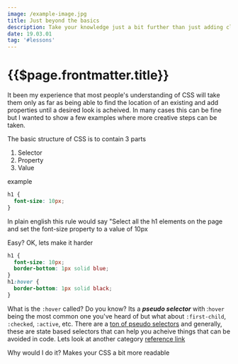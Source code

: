 ```yaml
---
image: /example-image.jpg
title: Just beyond the basics
description: Take your knowledge just a bit further than just adding classes to existing elements!
date: 19.03.01
tag: '#lessons'
---
```


# {{$page.frontmatter.title}}

<Badge :text="$page.frontmatter.date" />
<Badge :text="$page.frontmatter.tag" type="tag"/>

It been my experience that most people's understanding of CSS will take them only as far as being able to find the location of an existing and add properties until a desired look is acheived. In many cases this can be fine but I wanted to show a few examples where more creative steps can be taken.

The basic structure of CSS is to contain 3 parts

1. Selector
2. Property
3. Value

example

```css
h1 {
  font-size: 10px;
}
```

In plain english this rule would say "Select all the h1 elements on the page and set the font-size property to a value of 10px

Easy? OK, lets make it harder

```css
h1 {
  font-size: 10px;
  border-bottom: 1px solid blue;
}
h1:hover {
  border-bottom: 1px solid black;
}
```

What is the `:hover` called? Do you know? Its a **_pseudo selector_** with :`hover` being the most common one you've heard of but what about `:first-child`, `:checked`, `:active`, etc. There are a [ton of pseudo selectors](https://developer.mozilla.org/en-US/docs/Learn/CSS/Introduction_to_CSS/Pseudo-classes_and_pseudo-elements) and generally, these are state based selectors that can help you acheive things that can be avoided in code. Lets look at another category [reference link](https://developer.mozilla.org/en-US/docs/Learn/CSS/Introduction_to_CSS/Pseudo-classes_and_pseudo-elements)

Why would I do it? Makes your CSS a bit more readable
